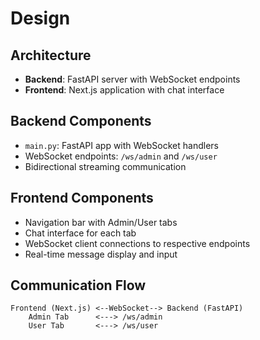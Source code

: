 # Design

## Architecture
- **Backend**: FastAPI server with WebSocket endpoints
- **Frontend**: Next.js application with chat interface

## Backend Components
- `main.py`: FastAPI app with WebSocket handlers
- WebSocket endpoints: `/ws/admin` and `/ws/user`
- Bidirectional streaming communication

## Frontend Components
- Navigation bar with Admin/User tabs
- Chat interface for each tab
- WebSocket client connections to respective endpoints
- Real-time message display and input

## Communication Flow
```
Frontend (Next.js) <--WebSocket--> Backend (FastAPI)
    Admin Tab      <---> /ws/admin
    User Tab       <---> /ws/user
```

